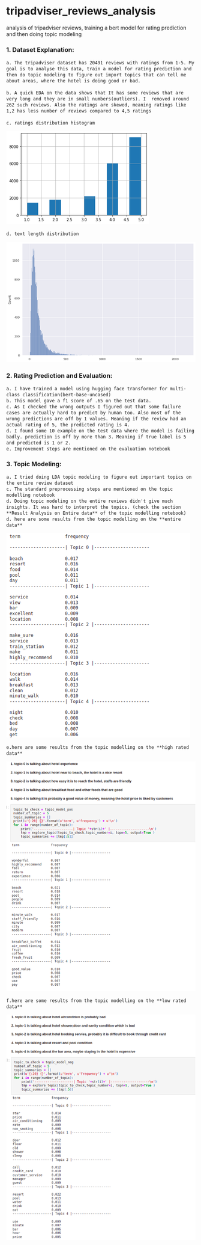 # tripadviser_reviews_analysis
analysis of tripadviser reviews, training a bert model for rating prediction and then doing topic modeling

### 1. Dataset Explanation:
    a. The tripadviser dataset has 20491 reviews with ratings from 1-5. My goal is to analyse this data, train a model for rating prediction and then do topic modeling to figure out import topics that can tell me about areas, where the hotel is doing good or bad.

    b. A quick EDA on the data shows that It has some reviews that are very long and they are in small numbers(outliers). I  removed around 262 such reviews. Also the ratings are skewed, meaning ratings like 1,2 has less number of reviews compared to 4,5 ratings 

    c. ratings distribution histogram
![ratings_dist](./images/ratings_dist.png)
    
    d. text length distribution
![text length](./images/text_length.png)

### 2. Rating Prediction and Evaluation:
    a. I have trained a model using hugging face transformer for multi-class classification(bert-base-uncased)
    b. This model gave a f1 score of .65 on the test data. 
    c. As I checked the wrong outputs I figured out that some failure cases are actually hard to predict by human too. Also most of the wrong predictions are off by 1 values. Meaning if the review had an actual rating of 5, the predicted rating is 4.
    d. I found some 10 example on the test data where the model is failing badly. prediction is off by more than 3. Meaning if true label is 5 and predicted is 1 or 2.
    e. Improvement steps are mentioned on the evaluation notebook

### 3. Topic Modeling:
    a. I tried doing LDA topic modeling to figure out important topics on the entire review dataset
    c. The standard preprocessing steps are mentioned on the topic modelling notebook
    d. Doing topic modeling on the entire reviews didn't give much insights. It was hard to interpret the topics. (check the section **Result Analysis on Entire data** of the topic modelling notebook)
    d. here are some results from the topic modelling on the **entire data** 
![topic_all_data](./images/topic_all_data.png)
    
    e.here are some results from the topic modelling on the **high rated data** 
![topic_neg](./images/topic_neg.png)
    
    f.here are some results from the topic modelling on the **low rated data**
![topic_pos](./images/topic_pos.png)
